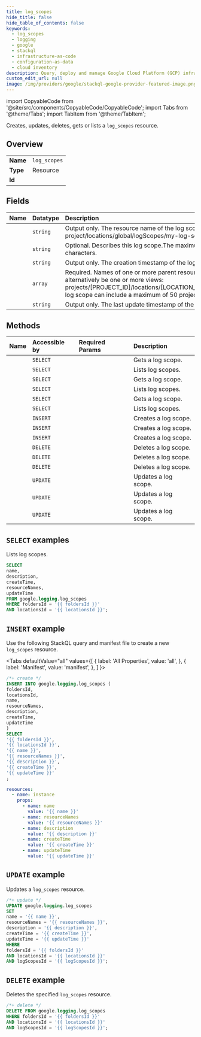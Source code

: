 ```yaml
---
title: log_scopes
hide_title: false
hide_table_of_contents: false
keywords:
  - log_scopes
  - logging
  - google
  - stackql
  - infrastructure-as-code
  - configuration-as-data
  - cloud inventory
description: Query, deploy and manage Google Cloud Platform (GCP) infrastructure and resources using SQL
custom_edit_url: null
image: /img/providers/google/stackql-google-provider-featured-image.png
---
```


import CopyableCode from '@site/src/components/CopyableCode/CopyableCode';
import Tabs from '@theme/Tabs';
import TabItem from '@theme/TabItem';

Creates, updates, deletes, gets or lists a <code>log_scopes</code> resource.

## Overview
<table><tbody>
<tr><td><b>Name</b></td><td><code>log_scopes</code></td></tr>
<tr><td><b>Type</b></td><td>Resource</td></tr>
<tr><td><b>Id</b></td><td><CopyableCode code="google.logging.log_scopes" /></td></tr>
</tbody></table>

## Fields
| Name | Datatype | Description |
|:-----|:---------|:------------|
| <CopyableCode code="name" /> | `string` | Output only. The resource name of the log scope.For example:projects/my-project/locations/global/logScopes/my-log-scope |
| <CopyableCode code="description" /> | `string` | Optional. Describes this log scope.The maximum length of the description is 8000 characters. |
| <CopyableCode code="createTime" /> | `string` | Output only. The creation timestamp of the log scope. |
| <CopyableCode code="resourceNames" /> | `array` | Required. Names of one or more parent resources: projects/[PROJECT_ID]May alternatively be one or more views: projects/[PROJECT_ID]/locations/[LOCATION_ID]/buckets/[BUCKET_ID]/views/[VIEW_ID]A log scope can include a maximum of 50 projects and a maximum of 100 resources in total. |
| <CopyableCode code="updateTime" /> | `string` | Output only. The last update timestamp of the log scope. |

## Methods
| Name | Accessible by | Required Params | Description |
|:-----|:--------------|:----------------|:------------|
| <CopyableCode code="folders_locations_log_scopes_get" /> | `SELECT` | <CopyableCode code="foldersId, locationsId, logScopesId" /> | Gets a log scope. |
| <CopyableCode code="folders_locations_log_scopes_list" /> | `SELECT` | <CopyableCode code="foldersId, locationsId" /> | Lists log scopes. |
| <CopyableCode code="organizations_locations_log_scopes_get" /> | `SELECT` | <CopyableCode code="locationsId, logScopesId, organizationsId" /> | Gets a log scope. |
| <CopyableCode code="organizations_locations_log_scopes_list" /> | `SELECT` | <CopyableCode code="locationsId, organizationsId" /> | Lists log scopes. |
| <CopyableCode code="projects_locations_log_scopes_get" /> | `SELECT` | <CopyableCode code="locationsId, logScopesId, projectsId" /> | Gets a log scope. |
| <CopyableCode code="projects_locations_log_scopes_list" /> | `SELECT` | <CopyableCode code="locationsId, projectsId" /> | Lists log scopes. |
| <CopyableCode code="folders_locations_log_scopes_create" /> | `INSERT` | <CopyableCode code="foldersId, locationsId" /> | Creates a log scope. |
| <CopyableCode code="organizations_locations_log_scopes_create" /> | `INSERT` | <CopyableCode code="locationsId, organizationsId" /> | Creates a log scope. |
| <CopyableCode code="projects_locations_log_scopes_create" /> | `INSERT` | <CopyableCode code="locationsId, projectsId" /> | Creates a log scope. |
| <CopyableCode code="folders_locations_log_scopes_delete" /> | `DELETE` | <CopyableCode code="foldersId, locationsId, logScopesId" /> | Deletes a log scope. |
| <CopyableCode code="organizations_locations_log_scopes_delete" /> | `DELETE` | <CopyableCode code="locationsId, logScopesId, organizationsId" /> | Deletes a log scope. |
| <CopyableCode code="projects_locations_log_scopes_delete" /> | `DELETE` | <CopyableCode code="locationsId, logScopesId, projectsId" /> | Deletes a log scope. |
| <CopyableCode code="folders_locations_log_scopes_patch" /> | `UPDATE` | <CopyableCode code="foldersId, locationsId, logScopesId" /> | Updates a log scope. |
| <CopyableCode code="organizations_locations_log_scopes_patch" /> | `UPDATE` | <CopyableCode code="locationsId, logScopesId, organizationsId" /> | Updates a log scope. |
| <CopyableCode code="projects_locations_log_scopes_patch" /> | `UPDATE` | <CopyableCode code="locationsId, logScopesId, projectsId" /> | Updates a log scope. |

## `SELECT` examples

Lists log scopes.

```sql
SELECT
name,
description,
createTime,
resourceNames,
updateTime
FROM google.logging.log_scopes
WHERE foldersId = '{{ foldersId }}'
AND locationsId = '{{ locationsId }}'; 
```

## `INSERT` example

Use the following StackQL query and manifest file to create a new <code>log_scopes</code> resource.

<Tabs
    defaultValue="all"
    values={[
        { label: 'All Properties', value: 'all', },
        { label: 'Manifest', value: 'manifest', },
    ]
}>
<TabItem value="all">

```sql
/*+ create */
INSERT INTO google.logging.log_scopes (
foldersId,
locationsId,
name,
resourceNames,
description,
createTime,
updateTime
)
SELECT 
'{{ foldersId }}',
'{{ locationsId }}',
'{{ name }}',
'{{ resourceNames }}',
'{{ description }}',
'{{ createTime }}',
'{{ updateTime }}'
;
```
</TabItem>
<TabItem value="manifest">

```yaml
resources:
  - name: instance
    props:
      - name: name
        value: '{{ name }}'
      - name: resourceNames
        value: '{{ resourceNames }}'
      - name: description
        value: '{{ description }}'
      - name: createTime
        value: '{{ createTime }}'
      - name: updateTime
        value: '{{ updateTime }}'

```
</TabItem>
</Tabs>

## `UPDATE` example

Updates a <code>log_scopes</code> resource.

```sql
/*+ update */
UPDATE google.logging.log_scopes
SET 
name = '{{ name }}',
resourceNames = '{{ resourceNames }}',
description = '{{ description }}',
createTime = '{{ createTime }}',
updateTime = '{{ updateTime }}'
WHERE 
foldersId = '{{ foldersId }}'
AND locationsId = '{{ locationsId }}'
AND logScopesId = '{{ logScopesId }}';
```

## `DELETE` example

Deletes the specified <code>log_scopes</code> resource.

```sql
/*+ delete */
DELETE FROM google.logging.log_scopes
WHERE foldersId = '{{ foldersId }}'
AND locationsId = '{{ locationsId }}'
AND logScopesId = '{{ logScopesId }}';
```
